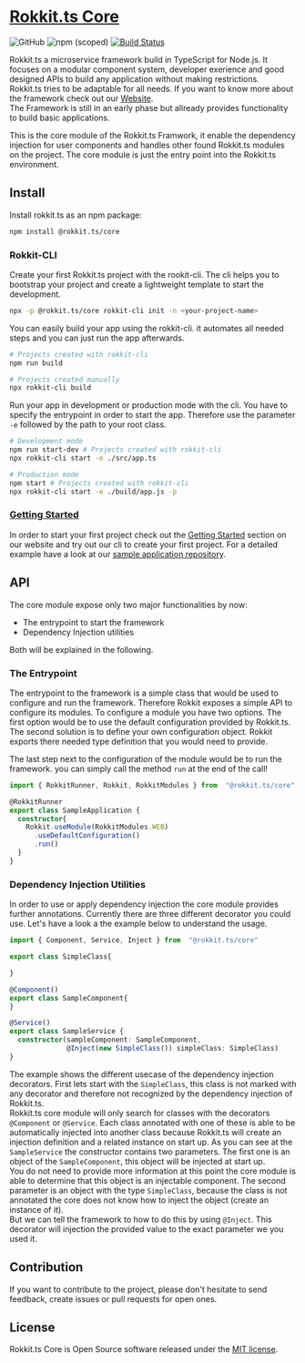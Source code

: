 # [Rokkit.ts Core](https://rokkit.dev)

![GitHub](https://img.shields.io/github/license/rokkit-ts/rokkit.ts-core)
![npm (scoped)](https://img.shields.io/npm/v/@rokkit.ts/core)
[![Build Status](https://travis-ci.com/rokkit-ts/rokkit.ts-core.svg?branch=master)](https://travis-ci.com/rokkit-ts/rokkit.ts-core)

Rokkit.ts a microservice framework build in TypeScript for Node.js.
It focuses on a modular component system, developer exerience and good designed APIs to build any application without making restrictions.  
Rokkit.ts tries to be adaptable for all needs.
If you want to know more about the framework check out our [Website](https://rokkit.dev/).  
The Framework is still in an early phase but allready provides functionality to build basic applications.

This is the core module of the Rokkit.ts Framwork, it enable the dependency injection for user components and handles other found Rokkit.ts modules on the project. The core module is just the entry point into the Rokkit.ts environment.

## Install

Install rokkit.ts as an npm package:

```bash
npm install @rokkit.ts/core
```

### Rokkit-CLI

Create your first Rokkit.ts project with the rookit-cli. The cli helps you to bootstrap your project and create a lightweight template to start the development.

```bash
npx -p @rokkit.ts/core rokkit-cli init -n <your-project-name>
```

You can easily build your app using the rokkit-cli. it automates all needed steps and you can just run the app afterwards.

```bash
# Projects created with rokkit-cli
npm run build

# Projects created manually
npx rokkit-cli build
```

Run your app in development or production mode with the cli.
You have to specify the entrypoint in order to start the app. Therefore use the parameter `-e` followed by the path to your root class.

```bash
# Development mode
npm run start-dev # Projects created with rokkit-cli
npx rokkit-cli start -e ./src/app.ts

# Production mode
npm start # Projects created with rokkit-cli
npx rokkit-cli start -e ./build/app.js -p
```

### [Getting Started](https://rokkit.dev/#getting-started)

In order to start your first project check out the [Getting Started](https://rokkit.dev/#getting-started) section on our website and try out our cli to create your first project. For a detailed example have a look at our [sample application repository](https://github.com/rokkit-ts/sample-application).

## API

The core module expose only two major functionalities by now:

- The entrypoint to start the framework
- Dependency Injection utilities

Both will be explained in the following.

### The Entrypoint

The entrypoint to the framework is a simple class that would be used to configure and run the framework. Therefore Rokkit exposes a simple API to configure its modules.
To configure a module you have two options. The first option would be to use the default configuration provided by Rokkit.ts. The second solution is to define your own configuration object. Rokkit exports there needed type definition that you would need to provide.

The last step next to the configuration of the module would be to run the framework. you can simply call the method `run` at the end of the call!

```TypeScript
import { RokkitRunner, Rokkit, RokkitModules } from  "@rokkit.ts/core"

@RokkitRunner
export class SampleApplication {
  constructor{
    Rokkit.useModule(RokkitModules.WEB)
      .useDefaultConfiguration()
      .run()
  }
}
```

### Dependency Injection Utilities

In order to use or apply dependency injection the core module provides further annotations.
Currently there are three different decorator you could use. Let's have a look a the example below to understand the usage.

```TypeScript
import { Component, Service, Inject } from  "@rokkit.ts/core"

export class SimpleClass{

}

@Component()
export class SampleComponent{
}

@Service()
export class SampleService {
  constructor(sampleComponent: SampleComponent,
              @Inject(new SimpleClass()) simpleClass: SimpleClass)
}
```

The example shows the different usecase of the dependency injection decorators. First lets start with the `SimpleClass`, this class is not marked with any decorator and therefore not recognized by the dependency injection of Rokkit.ts.  
Rokkit.ts core module will only search for classes with the decorators `@Component` or `@Service`. Each class annotated with one of these is able to be automatically injected into another class because Rokkit.ts will create an injection definition and a related instance on start up.
As you can see at the `SampleService` the constructor contains two parameters. The first one is an object of the `SampleComponent`, this object will be injected at start up.  
You do not need to provide more information at this point the core module is able to determine that this object is an injectable component. The second parameter is an object with the type `SimpleClass`, because the class is not annotated the core does not know how to inject the object (create an instance of it).  
But we can tell the framework to how to do this by using `@Inject`. This decorator will injection the provided value to the exact parameter we you used it.

## Contribution

If you want to contribute to the project, please don't hesitate to send feedback, create issues or pull requests for open ones.

## License

Rokkit.ts Core is Open Source software released under the [MIT license](./LICENSE).
